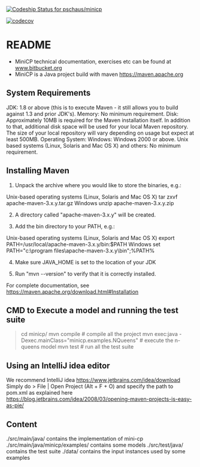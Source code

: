 
[ ![Codeship Status for pschaus/minicp](https://app.codeship.com/projects/c5b42a30-bb10-0134-c1e5-0a15df6d3688/status?branch=master)](https://app.codeship.com/projects/195547)

[![codecov](https://codecov.io/bb/pschaus/minicp/branch/master/graph/badge.svg?token=zAUOtKaB64)](https://codecov.io/bb/pschaus/minicp)


# README #

* MiniCP technical documentation, exercises etc 
can be found at www.bitbucket.org
* MiniCP is a Java project build with maven https://maven.apache.org




System Requirements
-------------------

JDK:
 1.8 or above (this is to execute Maven - it still allows you to build against 1.3
 and prior JDK's).
Memory:
 No minimum requirement.
Disk:
 Approximately 10MB is required for the Maven installation itself. In addition to
 that, additional disk space will be used for your local Maven repository. The size
 of your local repository will vary depending on usage but expect at least 500MB.
Operating System:
 Windows:
   Windows 2000 or above.
 Unix based systems (Linux, Solaris and Mac OS X) and others:
   No minimum requirement.

Installing Maven
----------------

1) Unpack the archive where you would like to store the binaries, e.g.:

 Unix-based operating systems (Linux, Solaris and Mac OS X)
   tar zxvf apache-maven-3.x.y.tar.gz
 Windows
   unzip apache-maven-3.x.y.zip

2) A directory called "apache-maven-3.x.y" will be created.

3) Add the bin directory to your PATH, e.g.:

 Unix-based operating systems (Linux, Solaris and Mac OS X)
   export PATH=/usr/local/apache-maven-3.x.y/bin:$PATH
 Windows
   set PATH="c:\program files\apache-maven-3.x.y\bin";%PATH%

4) Make sure JAVA_HOME is set to the location of your JDK

5) Run "mvn --version" to verify that it is correctly installed.

For complete documentation, see https://maven.apache.org/download.html#Installation


CMD to Execute a model and running the test suite
--------------------------------------------------

> cd minicp/
> mvn compile                                               # compile all the project
> mvn exec:java -Dexec.mainClass="minicp.examples.NQueens"  # execute the n-queens model
> mvn test                                                 # run all the test suite

Using an IntelliJ idea editor
--------------------------------------------------
We recommend IntelliJ idea https://www.jetbrains.com/idea/download
Simply do > File | Open Project (Alt + F + O) and specify the path to pom.xml
as explained here
https://blog.jetbrains.com/idea/2008/03/opening-maven-projects-is-easy-as-pie/

Content
-------------

./src/main/java/ contains the implementation of mini-cp
./src/main/java/minicp/examples/ contains some models
./src/test/java/ contains the test suite
./data/ contains the input instances used by some examples





